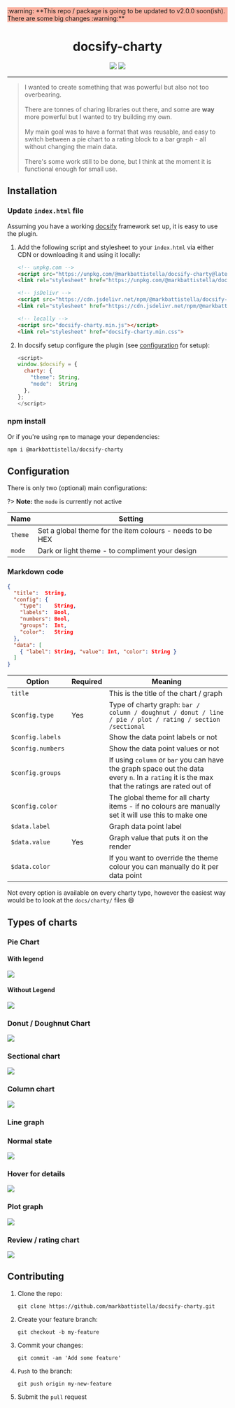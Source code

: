 <div style="background:#fab1a0;">:warning: **This repo / package is going to be updated to v2.0.0 soon(ish). There are some big changes :warning:**</div>

<div align="center">

# docsify-charty

[![](https://img.shields.io/badge/%20-@markbattistella-blue?logo=paypal&style=for-the-badge)](https://www.paypal.me/markbattistella/6AUD)
[![](https://img.shields.io/badge/%20-buymeacoffee-black?logo=buy-me-a-coffee&style=for-the-badge)](https://www.buymeacoffee.com/markbattistella)
</div>

---

> I wanted to create something that was powerful but also not too overbearing.<br><br>There are tonnes of charing libraries out there, and some are **way** more powerful but I wanted to try building my own.<br><br>My main goal was to have a format that was reusable, and easy to switch between a pie chart to a rating block to a bar graph - all without changing the main data.<br><br>There's some work still to be done, but I think at the moment it is functional enough for small use.

## Installation

### Update `index.html` file

Assuming you have a working [docsify](https://docsify.js.org/) framework set up, it is easy to use the plugin.

1. Add the following script and stylesheet to your `index.html` via either CDN or downloading it and using it locally:

    ```html
    <!-- unpkg.com -->
    <script src="https://unpkg.com/@markbattistella/docsify-charty@latest"></script>
    <link rel="stylesheet" href="https://unpkg.com/@markbattistella/docsify-charty@1.0.4/dist/docsify-charty.min.css">

    <!-- jsDelivr -->
    <script src="https://cdn.jsdelivr.net/npm/@markbattistella/docsify-charty@latest"></script>
    <link rel="stylesheet" href="https://cdn.jsdelivr.net/npm/@markbattistella/docsify-charty@latest/dist/docsify-charty.min.css">

    <!-- locally -->
    <script src="docsify-charty.min.js"></script>
    <link rel="stylesheet" href="docsify-charty.min.css">
    ```

1. In docsify setup configure the plugin (see [configuration](#configuration) for setup):

    ```js
    <script>
    window.$docsify = {
      charty: {
        "theme": String,
        "mode":  String
      },
    };
    </script>
    ```

### npm install

Or if you're using `npm` to manage your dependencies:

```sh
npm i @markbattistella/docsify-charty
```

## Configuration

There is only two (optional) main configurations:

?> **Note:** the `mode` is currently not active

| Name    | Setting                                                   |
|---------|-----------------------------------------------------------|
| `theme` | Set a global theme for the item colours - needs to be HEX |
| `mode`  | Dark or light theme - to compliment your design           |

### Markdown code

```json
{
  "title":  String,
  "config": {
    "type":    String,
    "labels":  Bool,
    "numbers": Bool,
    "groups":  Int,
    "color":   String
  },
  "data": [
    { "label": String, "value": Int, "color": String }
  ]
}
```

| Option            | Required | Meaning                                      |
|-------------------|----------|----------------------------------------------|
| `title`           |          | This is the title of the chart / graph       |
| `$config.type`    | Yes      | Type of charty graph: `bar / column / doughnut / donut / line / pie / plot / rating / section /sectional`                    |
| `$config.labels`  |          | Show the data point labels or not            |
| `$config.numbers` |          | Show the data point values or not            |
| `$config.groups`  |          | If using `column` or `bar` you can have the graph space out the data every `n`. In a `rating` it is the max that the ratings are rated out of |
| `$config.color`   |          | The global theme for all charty items - if no colours are manually set it will use this to make one                         |
| `$data.label`     |          | Graph data point label                       |
| `$data.value`     | Yes      | Graph value that puts it on the render       |
| `$data.color`     |          | If you want to override the theme colour you can manually do it per data point |

Not every option is available on every charty type, however the easiest way would be to look at the `docs/charty/` files :smile:

## Types of charts

### Pie Chart

#### With legend

![](/docs/demo/01.jpg)

#### Without Legend

![](/docs/demo/02.jpg)

### Donut / Doughnut Chart

![](/docs/demo/03.jpg)

### Sectional chart

![](/docs/demo/04.jpg)

### Column chart

![](/docs/demo/05.jpg)

### Line graph

### Normal state

![](/docs/demo/06.jpg)

### Hover for details

![](/docs/demo/07.jpg)

### Plot graph

![](/docs/demo/08.jpg)

### Review / rating chart

![](/docs/demo/09.jpg)

## Contributing

1. Clone the repo:

    `git clone https://github.com/markbattistella/docsify-charty.git`

1. Create your feature branch:

    `git checkout -b my-feature`

1. Commit your changes:

    `git commit -am 'Add some feature'`

1. `Push` to the branch:

    `git push origin my-new-feature`

1. Submit the `pull` request
